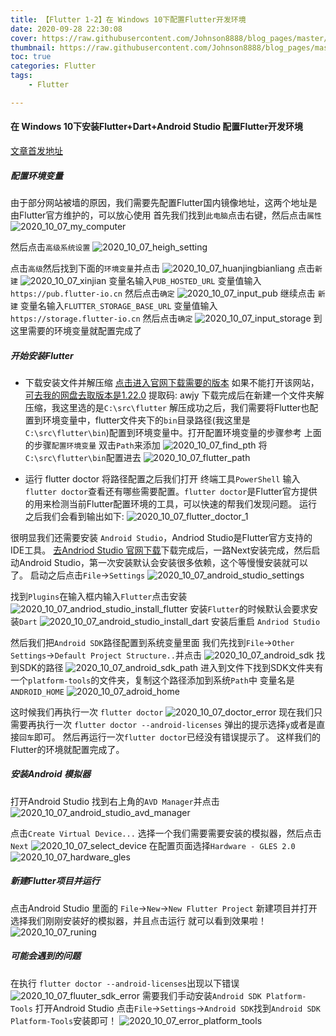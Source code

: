 ```yaml
---
title: 【Flutter 1-2】在 Windows 10下配置Flutter开发环境
date: 2020-09-28 22:30:08
cover: https://raw.githubusercontent.com/Johnson8888/blog_pages/master/images/flutter-cover.jpg
thumbnail: https://raw.githubusercontent.com/Johnson8888/blog_pages/master/images/flutter-cover.jpg
toc: true
categories: Flutter
tags:
    - Flutter

---
```


#### **在 Windows 10下安装Flutter+Dart+Android Studio 配置Flutter开发环境**
[文章首发地址](https://johnson8888.github.io/2020/09/28/windows-install-flutter/)

##### **配置环境变量**
由于部分网站被墙的原因，我们需要先配置Flutter国内镜像地址，这两个地址是由Flutter官方维护的，可以放心使用
首先我们找到`此电脑`点击右键，然后点击`属性`
![2020_10_07_my_computer](https://raw.githubusercontent.com/Johnson8888/blog_pages/master/images/2020_10_07_my_computer.png)
<!--more-->

然后点击`高级系统设置`
![2020_10_07_heigh_setting](https://raw.githubusercontent.com/Johnson8888/blog_pages/master/images/2020_10_07_heigh_setting.png)

点击`高级`然后找到下面的`环境变量`并点击
![2020_10_07_huanjingbianliang](https://raw.githubusercontent.com/Johnson8888/blog_pages/master/images/2020_10_07_huanjingbianliang.png)
点击`新建`
![2020_10_07_xinjian](https://raw.githubusercontent.com/Johnson8888/blog_pages/master/images/2020_10_07_xinjian.png)
变量名输入`PUB_HOSTED_URL` 变量值输入 `https://pub.flutter-io.cn` 然后点击`确定`
![2020_10_07_input_pub](https://raw.githubusercontent.com/Johnson8888/blog_pages/master/images/2020_10_07_input_pub.png)
继续点击 `新建`
变量名输入`FLUTTER_STORAGE_BASE_URL` 变量值输入 `https://storage.flutter-io.cn` 然后点击`确定`
![2020_10_07_input_storage](https://raw.githubusercontent.com/Johnson8888/blog_pages/master/images/2020_10_07_input_storage.png)
到这里需要的环境变量就配置完成了

##### **开始安装Flutter**
- 下载安装文件并解压缩
[点击进入官网下载需要的版本](https://flutter.dev/docs/development/tools/sdk/releases)
如果不能打开该网站，[可去我的网盘去取版本是1.22.0](https://pan.baidu.com/s/1SgNz14eVc1SDlHlTH7Y0mA) 提取码: awjy
下载完成后在新建一个文件夹解压缩，我这里选的是`C:\src\flutter`
解压成功之后，我们需要将Flutter也配置到环境变量中，flutter文件夹下的`bin`目录路径(我这里是`C:\src\flutter\bin`)配置到环境变量中。打开配置环境变量的步骤参考 上面的步骤`配置环境变量`
双击`Path`来添加
![2020_10_07_find_pth](https://raw.githubusercontent.com/Johnson8888/blog_pages/master/images/2020_10_07_find_pth.png)
将`C:\src\flutter\bin`配置进去
![2020_10_07_flutter_path](https://raw.githubusercontent.com/Johnson8888/blog_pages/master/images/2020_10_07_flutter_path.png)

- 运行 flutter doctor
将路径配置之后我们打开 终端工具`PowerShell` 输入 `flutter doctor`查看还有哪些需要配置。`flutter doctor`是Flutter官方提供的用来检测当前Flutter配置环境的工具，可以快速的帮我们发现问题。
运行之后我们会看到输出如下:
![2020_10_07_flutter_doctor_1](https://raw.githubusercontent.com/Johnson8888/blog_pages/master/images/2020_10_07_flutter_doctor_1.png)

很明显我们还需要安装 `Android Studio`，Andriod Studio是Flutter官方支持的IDE工具。
[去Andriod Studio 官网下载](https://developer.android.com/studio)下载完成后，一路Next安装完成，然后启动Android Studio，第一次安装默认会安装很多依赖，这个等慢慢安装就可以了。
启动之后点击`File`->`Settings`
![2020_10_07_android_studio_settings](https://raw.githubusercontent.com/Johnson8888/blog_pages/master/images/2020_10_07_android_studio_settings.png)


找到`Plugins`在输入框内输入`Flutter`点击安装
![2020_10_07_andriod_studio_install_flutter](https://raw.githubusercontent.com/Johnson8888/blog_pages/master/images/2020_10_07_andriod_studio_install_flutter.png)
安装`Flutter`的时候默认会要求安装`Dart`
![2020_10_07_android_studio_install_dart](https://raw.githubusercontent.com/Johnson8888/blog_pages/master/images/2020_10_07_android_studio_install_dart.png)
安装后重启 `Andriod Studio`

然后我们把`Android SDK`路径配置到系统变量里面
我们先找到`File`->`Other Settings`->`Default Project Structure..`并点击
![2020_10_07_android_sdk](https://raw.githubusercontent.com/Johnson8888/blog_pages/master/images/2020_10_07_android_sdk.png)
找到SDK的路径
![2020_10_07_android_sdk_path](https://raw.githubusercontent.com/Johnson8888/blog_pages/master/images/2020_10_07_android_sdk_path.png)
进入到文件下找到SDK文件夹有一个`platform-tools`的文件夹，复制这个路径添加到系统`Path`中 
变量名是`ANDROID_HOME`
![2020_10_07_adroid_home](https://raw.githubusercontent.com/Johnson8888/blog_pages/master/images/2020_10_07_adroid_home.png)

这时候我们再执行一次 `flutter doctor`
![2020_10_07_doctor_error](https://raw.githubusercontent.com/Johnson8888/blog_pages/master/images/2020_10_07_doctor_error.png)
现在我们只需要再执行一次 `flutter doctor --android-licenses` 弹出的提示选择`y`或者是直接`回车`即可。
然后再运行一次`flutter doctor`已经没有错误提示了。
这样我们的Flutter的环境就配置完成了。

##### **安装Android 模拟器**
打开Android Studio 找到右上角的`AVD Manager`并点击
![2020_10_07_android_studio_avd_manager](https://raw.githubusercontent.com/Johnson8888/blog_pages/master/images/2020_10_07_android_studio_avd_manager.png)

点击`Create Virtual Device...` 选择一个我们需要需要安装的模拟器，然后点击`Next`
![2020_10_07_select_device](https://raw.githubusercontent.com/Johnson8888/blog_pages/master/images/2020_10_07_select_device.png)
在配置页面选择`Hardware - GLES 2.0`
![2020_10_07_hardware_gles](https://raw.githubusercontent.com/Johnson8888/blog_pages/master/images/2020_10_07_hardware_gles.png)


##### **新建Flutter项目并运行**

点击Android Studio 里面的 `File`->`New`->`New Flutter Project`
新建项目并打开
选择我们刚刚安装好的模拟器，并且点击运行 就可以看到效果啦！
![2020_10_07_runing](https://raw.githubusercontent.com/Johnson8888/blog_pages/master/images/2020_10_07_runing.png)





##### **可能会遇到的问题**
在执行 `flutter doctor --android-licenses`出现以下错误
![2020_10_07_fluuter_sdk_error](https://raw.githubusercontent.com/Johnson8888/blog_pages/master/images/2020_10_07_fluuter_sdk_error.png)
需要我们手动安装`Android SDK Platform-Tools`
打开Android Studio 点击`File`->`Settings`->`Android SDK`找到`Android SDK Platform-Tools`安装即可！
![2020_10_07_error_platform_tools](https://raw.githubusercontent.com/Johnson8888/blog_pages/master/images/2020_10_07_error_platform_tools.png)